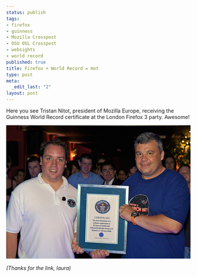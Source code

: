 ```yaml
--- 
status: publish
tags: 
- firefox
- guinness
- Mozilla Crosspost
- OSU OSL Crosspost
- websights
- world record
published: true
title: Firefox + World Record = Hot
type: post
meta: 
  _edit_last: "2"
layout: post
---
```

Here you see Tristan Nitot, president of Mozilla Europe, receiving the Guinness World Record certificate at the London Firefox 3 party. Awesome!

<a href='http://www.flickr.com/photos/9345516@N06/2656085252/'><img src="/media/wp/2008/07/firefox-guinness-world-record.jpg" alt="" title="Firefox Guinness World Record" width="500" height="362" class="alignnone size-full wp-image-1334" /></a>

<em>(Thanks for the link, laura)</em>
